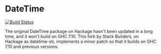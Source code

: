 # DateTime

[![Build Status](https://travis-ci.org/stackbuilders/datetime.svg?branch=master)](https://travis-ci.org/stackbuilders/datetime)

The original DateTime package on Hackage hasn't been updated in a long
time, and it won't build on GHC 7.10. This fork by Stack Builders, on
Hackage as datetime-sb, implements a minor patch so that it builds on
GHC 7.10 and previous versions.
